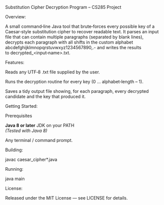 Substitution Cipher Decryption Program – CS285 Project

Overview:

A small command‑line Java tool that brute‑forces every possible key of a Caesar‑style substitution cipher to recover readable text.
It parses an input file that can contain multiple paragraphs (separated by blank lines), decrypts each paragraph with all shifts in the custom alphabet
abcdefghijklmnopqrstuvwxyz1234567890,.- and writes the results to decrypted_<input‑name>.txt.

Features:

Reads any UTF‑8 .txt file supplied by the user.

Runs the decryption routine for every key (0 … alphabet‑length – 1).

Saves a tidy output file showing, for each paragraph, every decrypted candidate and the key that produced it.

Getting Started:

Prerequisites

**Java 8 or later** JDK on your PATH  
*(Tested with Java 8)*

Any terminal / command prompt.

Building:

javac caesar_cipher\*.java

Running:

java main

License:

Released under the MIT License — see LICENSE for details.

